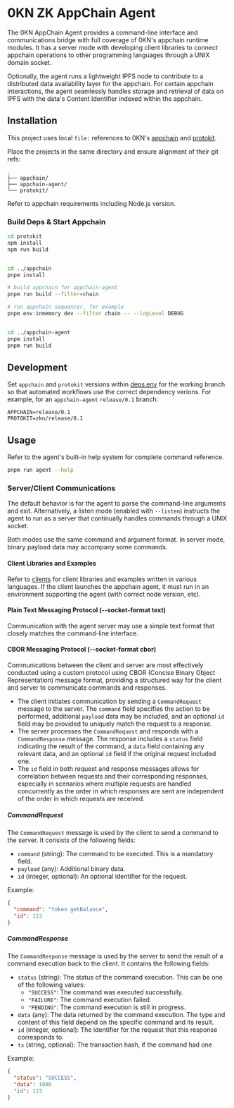 # 0KN ZK AppChain Agent

The 0KN AppChain Agent provides a command-line interface and communications
bridge with full coverage of 0KN's appchain runtime modules. It has a server
mode with developing client libraries to connect appchain operations to other
programming languages through a UNIX domain socket.

Optionally, the agent runs a lightweight IPFS node to contribute to a
distributed data availability layer for the appchain. For certain appchain
interactions, the agent seamlessly handles storage and retrieval of data on IPFS
with the data's Content Identifier indexed within the appchain.

## Installation

This project uses local `file:` references to 0KN's
[appchain](https://github.com/0KnowledgeNetwork/appchain) and
[protokit](https://github.com/0KnowledgeNetwork/protokit).

Place the projects in the same directory and ensure alignment of their git refs:

```
.
├── appchain/
├── appchain-agent/
└── protokit/
```

Refer to appchain requirements including Node.js version.

### Build Deps & Start Appchain

```sh
cd protokit
npm install
npm run build


cd ../appchain
pnpm install

# build appchain for appchain-agent
pnpm run build --filter=chain

# run appchain sequencer, for example
pnpm env:inmemory dev --filter chain -- --logLevel DEBUG


cd ../appchain-agent
pnpm install
pnpm run build
```

## Development

Set `appchain` and `protokit` versions within [deps.env](deps.env) for the
working branch so that automated workflows use the correct dependency verions.
For example, for an `appchain-agent` `release/0.1` branch:

```env
APPCHAIN=release/0.1
PROTOKIT=zkn/release/0.1
```

## Usage

Refer to the agent's built-in help system for complete command reference.

```sh
pnpm run agent --help
```

### Server/Client Communications

The default behavior is for the agent to parse the command-line arguments and
exit. Alternatively, a listen mode (enabled with `--listen`) instructs the agent
to run as a server that continually handles commands through a UNIX socket.

Both modes use the same command and argument format. In server mode, binary
payload data may accompany some commands.

#### Client Libraries and Examples

Refer to [clients](clients/) for client libraries and examples written in
various languages. If the client launches the appchain agent, it must run in an
environment supporting the agent (with correct node version, etc).

#### Plain Text Messaging Protocol (--socket-format text)

Communication with the agent server may use a simple text format that closely
matches the command-line interface.

#### CBOR Messaging Protocol (--socket-format cbor)

Communications between the client and server are most effectively conducted
using a custom protocol using CBOR (Concise Binary Object Representation)
message format, providing a structured way for the client and server to
communicate commands and responses.

- The client initiates communication by sending a `CommandRequest` message to
  the server. The `command` field specifies the action to be performed,
  additional `payload` data may be included, and an optional `id` field may be
  provided to uniquely match the request to a response.
- The server processes the `CommandRequest` and responds with a
  `CommandResponse` message. The response includes a `status` field indicating
  the result of the command, a `data` field containing any relevant data, and an
  optional `id` field if the original request included one.
- The `id` field in both request and response messages allows for correlation
  between requests and their corresponding responses, especially in scenarios
  where multiple requests are handled concurrently as the order in which
  responses are sent are independent of the order in which requests are
  received.

##### CommandRequest

The `CommandRequest` message is used by the client to send a command to the
server. It consists of the following fields:

- `command` (string): The command to be executed. This is a mandatory field.
- `payload` (any): Additional binary data.
- `id` (integer, optional): An optional identifier for the request.

Example:

```json
{
  "command": "token getBalance",
  "id": 123
}
```

##### CommandResponse

The `CommandResponse` message is used by the server to send the result of a
command execution back to the client. It contains the following fields:

- `status` (string): The status of the command execution. This can be one of the
  following values:
  - `"SUCCESS"`: The command was executed successfully.
  - `"FAILURE"`: The command execution failed.
  - `"PENDING"`: The command execution is still in progress.
- `data` (any): The data returned by the command execution. The type and content
  of this field depend on the specific command and its result.
- `id` (integer, optional): The identifier for the request that this response
  corresponds to.
- `tx` (string, optional): The transaction hash, if the command had one

Example:

```json
{
  "status": "SUCCESS",
  "data": 1000
  "id": 123
}
```
